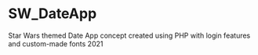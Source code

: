 # SW_DateApp
Star Wars themed Date App concept created using PHP with login features and custom-made fonts
2021
